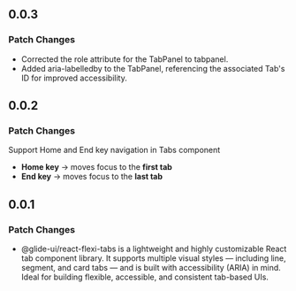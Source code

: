 ## 0.0.3

### Patch Changes

- Corrected the role attribute for the TabPanel to tabpanel.
- Added aria-labelledby to the TabPanel, referencing the associated Tab's ID for improved accessibility.

## 0.0.2

### Patch Changes

Support Home and End key navigation in Tabs component

- **Home key** → moves focus to the **first tab**
- **End key** → moves focus to the **last tab**

## 0.0.1

### Patch Changes

- @glide-ui/react-flexi-tabs is a lightweight and highly customizable React tab component library. It supports multiple visual styles — including line, segment, and card tabs — and is built with accessibility (ARIA) in mind. Ideal for building flexible, accessible, and consistent tab-based UIs.
